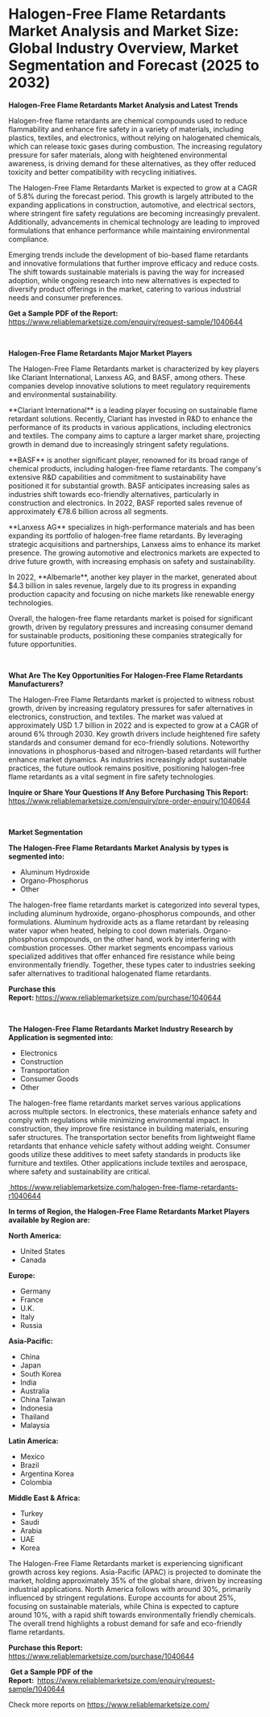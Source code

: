 <p><h1>Halogen-Free Flame Retardants Market Analysis and Market Size: Global Industry Overview, Market Segmentation and Forecast (2025 to 2032)</h1></p><p><strong>Halogen-Free Flame Retardants Market Analysis and Latest Trends</strong></p>
<p><p>Halogen-free flame retardants are chemical compounds used to reduce flammability and enhance fire safety in a variety of materials, including plastics, textiles, and electronics, without relying on halogenated chemicals, which can release toxic gases during combustion. The increasing regulatory pressure for safer materials, along with heightened environmental awareness, is driving demand for these alternatives, as they offer reduced toxicity and better compatibility with recycling initiatives.</p><p>The Halogen-Free Flame Retardants Market is expected to grow at a CAGR of 5.8% during the forecast period. This growth is largely attributed to the expanding applications in construction, automotive, and electrical sectors, where stringent fire safety regulations are becoming increasingly prevalent. Additionally, advancements in chemical technology are leading to improved formulations that enhance performance while maintaining environmental compliance.</p><p>Emerging trends include the development of bio-based flame retardants and innovative formulations that further improve efficacy and reduce costs. The shift towards sustainable materials is paving the way for increased adoption, while ongoing research into new alternatives is expected to diversify product offerings in the market, catering to various industrial needs and consumer preferences.</p></p>
<p><strong>Get a Sample PDF of the Report:&nbsp;</strong> <a href="https://www.reliablemarketsize.com/enquiry/request-sample/1040644?utm_campaign=3564&utm_medium=2&utm_source=Github&utm_content=ia&utm_term=28032025&utm_id=halogen-free-flame-retardants">https://www.reliablemarketsize.com/enquiry/request-sample/1040644</a></p>
<p>&nbsp;</p>
<p><strong>Halogen-Free Flame Retardants Major Market Players</strong></p>
<p><p>The Halogen-Free Flame Retardants market is characterized by key players like Clariant International, Lanxess AG, and BASF, among others. These companies develop innovative solutions to meet regulatory requirements and environmental sustainability.</p><p>**Clariant International** is a leading player focusing on sustainable flame retardant solutions. Recently, Clariant has invested in R&D to enhance the performance of its products in various applications, including electronics and textiles. The company aims to capture a larger market share, projecting growth in demand due to increasingly stringent safety regulations.</p><p>**BASF** is another significant player, renowned for its broad range of chemical products, including halogen-free flame retardants. The company's extensive R&D capabilities and commitment to sustainability have positioned it for substantial growth. BASF anticipates increasing sales as industries shift towards eco-friendly alternatives, particularly in construction and electronics. In 2022, BASF reported sales revenue of approximately €78.6 billion across all segments.</p><p>**Lanxess AG** specializes in high-performance materials and has been expanding its portfolio of halogen-free flame retardants. By leveraging strategic acquisitions and partnerships, Lanxess aims to enhance its market presence. The growing automotive and electronics markets are expected to drive future growth, with increasing emphasis on safety and sustainability.</p><p>In 2022, **Albemarle**, another key player in the market, generated about $4.3 billion in sales revenue, largely due to its progress in expanding production capacity and focusing on niche markets like renewable energy technologies.</p><p>Overall, the halogen-free flame retardants market is poised for significant growth, driven by regulatory pressures and increasing consumer demand for sustainable products, positioning these companies strategically for future opportunities.</p></p>
<p>&nbsp;</p>
<p><strong>What Are The Key Opportunities For Halogen-Free Flame Retardants Manufacturers?</strong></p>
<p><p>The Halogen-Free Flame Retardants market is projected to witness robust growth, driven by increasing regulatory pressures for safer alternatives in electronics, construction, and textiles. The market was valued at approximately USD 1.7 billion in 2022 and is expected to grow at a CAGR of around 6% through 2030. Key growth drivers include heightened fire safety standards and consumer demand for eco-friendly solutions. Noteworthy innovations in phosphorus-based and nitrogen-based retardants will further enhance market dynamics. As industries increasingly adopt sustainable practices, the future outlook remains positive, positioning halogen-free flame retardants as a vital segment in fire safety technologies.</p></p>
<p><strong>Inquire or Share Your Questions If Any Before Purchasing This Report:</strong> <a href="https://www.reliablemarketsize.com/enquiry/pre-order-enquiry/1040644?utm_campaign=3564&utm_medium=2&utm_source=Github&utm_content=ia&utm_term=28032025&utm_id=halogen-free-flame-retardants">https://www.reliablemarketsize.com/enquiry/pre-order-enquiry/1040644</a></p>
<p>&nbsp;</p>
<p><strong>Market Segmentation</strong></p>
<p><strong>The Halogen-Free Flame Retardants Market Analysis by types is segmented into:</strong></p>
<p><ul><li>Aluminum Hydroxide</li><li>Organo-Phosphorus</li><li>Other</li></ul></p>
<p><p>The halogen-free flame retardants market is categorized into several types, including aluminum hydroxide, organo-phosphorus compounds, and other formulations. Aluminum hydroxide acts as a flame retardant by releasing water vapor when heated, helping to cool down materials. Organo-phosphorus compounds, on the other hand, work by interfering with combustion processes. Other market segments encompass various specialized additives that offer enhanced fire resistance while being environmentally friendly. Together, these types cater to industries seeking safer alternatives to traditional halogenated flame retardants.</p></p>
<p><strong>Purchase this Report:&nbsp;</strong><a href="https://www.reliablemarketsize.com/purchase/1040644?utm_campaign=3564&utm_medium=2&utm_source=Github&utm_content=ia&utm_term=28032025&utm_id=halogen-free-flame-retardants">https://www.reliablemarketsize.com/purchase/1040644</a></p>
<p>&nbsp;</p>
<p><strong>The Halogen-Free Flame Retardants Market Industry Research by Application is segmented into:</strong></p>
<p><ul><li>Electronics</li><li>Construction</li><li>Transportation</li><li>Consumer Goods</li><li>Other</li></ul></p>
<p><p>The halogen-free flame retardants market serves various applications across multiple sectors. In electronics, these materials enhance safety and comply with regulations while minimizing environmental impact. In construction, they improve fire resistance in building materials, ensuring safer structures. The transportation sector benefits from lightweight flame retardants that enhance vehicle safety without adding weight. Consumer goods utilize these additives to meet safety standards in products like furniture and textiles. Other applications include textiles and aerospace, where safety and sustainability are critical.</p></p>
<p><a href="https://www.reliablemarketsize.com/halogen-free-flame-retardants-r1040644?utm_campaign=3564&utm_medium=2&utm_source=Github&utm_content=ia&utm_term=28032025&utm_id=halogen-free-flame-retardants">&nbsp;https://www.reliablemarketsize.com/halogen-free-flame-retardants-r1040644</a></p>
<p><strong>In terms of Region, the Halogen-Free Flame Retardants Market Players available by Region are:</strong></p>
<p>
    <p> <strong> North America: </strong>
        <ul>
            <li>United States</li>
            <li>Canada</li>
        </ul>
        </p> 
    <p> <strong> Europe: </strong>
        <ul>
            <li>Germany</li>
            <li>France</li>
            <li>U.K.</li>
            <li>Italy</li>
            <li>Russia</li>
        </ul>
        </p> 
    <p> <strong> Asia-Pacific: </strong>
        <ul>
            <li>China</li>
            <li>Japan</li>
            <li>South Korea</li>
            <li>India</li>
            <li>Australia</li>
            <li>China Taiwan</li>
            <li>Indonesia</li>
            <li>Thailand</li>
            <li>Malaysia</li>
        </ul>
        </p> 
    <p> <strong> Latin America: </strong>
        <ul>
            <li>Mexico</li>
            <li>Brazil</li>
            <li>Argentina Korea</li>
            <li>Colombia</li>
        </ul>
        </p> 
    <p> <strong> Middle East & Africa: </strong>
        <ul>
            <li>Turkey</li>
            <li>Saudi</li>
            <li>Arabia</li>
            <li>UAE</li>
            <li>Korea</li>
        </ul>
    </p>
    </p>
<p><p>The Halogen-Free Flame Retardants market is experiencing significant growth across key regions. Asia-Pacific (APAC) is projected to dominate the market, holding approximately 35% of the global share, driven by increasing industrial applications. North America follows with around 30%, primarily influenced by stringent regulations. Europe accounts for about 25%, focusing on sustainable materials, while China is expected to capture around 10%, with a rapid shift towards environmentally friendly chemicals. The overall trend highlights a robust demand for safe and eco-friendly flame retardants.</p></p>
<p><strong>Purchase this Report: </strong><a href="https://www.reliablemarketsize.com/purchase/1040644?utm_campaign=3564&utm_medium=2&utm_source=Github&utm_content=ia&utm_term=28032025&utm_id=halogen-free-flame-retardants">https://www.reliablemarketsize.com/purchase/1040644</a></p>
<p>&nbsp;<strong>Get a Sample PDF of the Report:&nbsp;&nbsp;</strong><a href="https://www.reliablemarketsize.com/enquiry/request-sample/1040644?utm_campaign=3564&utm_medium=2&utm_source=Github&utm_content=ia&utm_term=28032025&utm_id=halogen-free-flame-retardants">https://www.reliablemarketsize.com/enquiry/request-sample/1040644</a></p>
<p><strong></strong></p>
<p>Check more reports on <a href="https://www.reliablemarketsize.com/?utm_campaign=3564&utm_medium=2&utm_source=Github&utm_content=ia&utm_term=28032025&utm_id=halogen-free-flame-retardants">https://www.reliablemarketsize.com/</a></p>